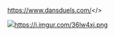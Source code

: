 <a id="Dan's Duels">https://www.dansduels.com/</>

![](https://i.imgur.com/36lw4xj.png)https://i.imgur.com/36lw4xj.png
